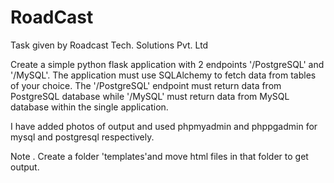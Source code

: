 # RoadCast
Task given by Roadcast Tech. Solutions Pvt. Ltd

Create a simple python flask application with 2 endpoints '/PostgreSQL' and '/MySQL'. The application must use SQLAlchemy to fetch data from tables of your choice. The '/PostgreSQL' endpoint must return data from PostgreSQL database while '/MySQL' must return data from MySQL database within the single application.

I have added photos of output and used phpmyadmin and phppgadmin for mysql and postgresql respectively.

Note . Create a folder 'templates'and move html files in that folder to get output.
